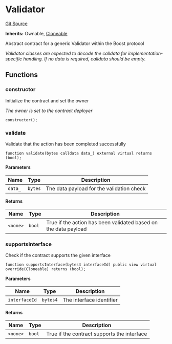 # Validator
[Git Source](https://github.com/rabbitholegg/boost-protocol/blob/00a29d18bb9e82e36d30703c29f8dfdef1d915df/src/validators/Validator.sol)

**Inherits:**
Ownable, [Cloneable](/src/Cloneable.sol/abstract.Cloneable.md)

Abstract contract for a generic Validator within the Boost protocol

*Validator classes are expected to decode the calldata for implementation-specific handling. If no data is required, calldata should be empty.*


## Functions
### constructor

Initialize the contract and set the owner

*The owner is set to the contract deployer*


```solidity
constructor();
```

### validate

Validate that the action has been completed successfully


```solidity
function validate(bytes calldata data_) external virtual returns (bool);
```
**Parameters**

|Name|Type|Description|
|----|----|-----------|
|`data_`|`bytes`|The data payload for the validation check|

**Returns**

|Name|Type|Description|
|----|----|-----------|
|`<none>`|`bool`|True if the action has been validated based on the data payload|


### supportsInterface

Check if the contract supports the given interface


```solidity
function supportsInterface(bytes4 interfaceId) public view virtual override(Cloneable) returns (bool);
```
**Parameters**

|Name|Type|Description|
|----|----|-----------|
|`interfaceId`|`bytes4`|The interface identifier|

**Returns**

|Name|Type|Description|
|----|----|-----------|
|`<none>`|`bool`|True if the contract supports the interface|



